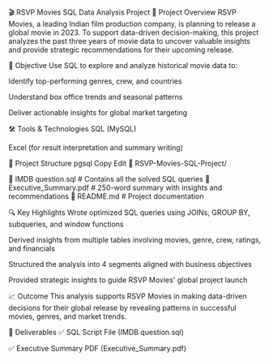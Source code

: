 🎬 RSVP Movies SQL Data Analysis Project
📌 Project Overview
RSVP Movies, a leading Indian film production company, is planning to release a global movie in 2023. To support data-driven decision-making, this project analyzes the past three years of movie data to uncover valuable insights and provide strategic recommendations for their upcoming release.



🧠 Objective
Use SQL to explore and analyze historical movie data to:

Identify top-performing genres, crew, and countries

Understand box office trends and seasonal patterns

Deliver actionable insights for global market targeting



🛠️ Tools & Technologies
SQL (MySQL)

Excel (for result interpretation and summary writing)

📂 Project Structure
pgsql
Copy
Edit
📁 RSVP-Movies-SQL-Project/

📄 IMDB question.sql          # Contains all the solved SQL queries
📄 Executive_Summary.pdf      # 250-word summary with insights and recommendations
📄 README.md                  # Project documentation



🔍 Key Highlights
Wrote optimized SQL queries using JOINs, GROUP BY, subqueries, and window functions

Derived insights from multiple tables involving movies, genre, crew, ratings, and financials

Structured the analysis into 4 segments aligned with business objectives

Provided strategic insights to guide RSVP Movies' global project launch



📈 Outcome
This analysis supports RSVP Movies in making data-driven decisions for their global release by revealing patterns in successful movies, genres, and market trends.

📄 Deliverables
✅ SQL Script File (IMDB question.sql)

✅ Executive Summary PDF (Executive_Summary.pdf)
